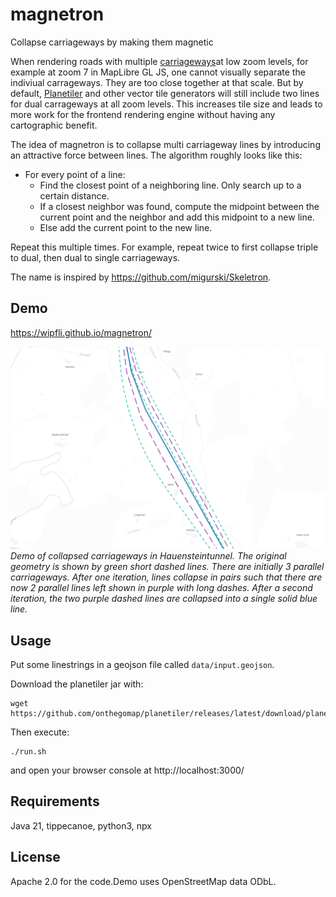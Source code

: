 # magnetron
Collapse carriageways by making them magnetic

When rendering roads with multiple [carriageways](https://en.wikipedia.org/wiki/Carriageway)at low zoom levels, for example at zoom 7 in MapLibre GL JS, one cannot visually separate the indiviual carrageways. They are too close together at that scale. But by default, [Planetiler](https://github.com/onthegomap/planetiler) and other vector tile generators will still include two lines for dual carrageways at all zoom levels. This increases tile size and leads to more work for the frontend rendering engine without having any cartographic benefit.

The idea of magnetron is to collapse multi carriageway lines by introducing an attractive force between lines. The algorithm roughly looks like this:

- For every point of a line: 
  - Find the closest point of a neighboring line. Only search up to a certain distance.
  - If a closest neighbor was found, compute the midpoint between the current point and the neighbor and add this midpoint to a new line.
  - Else add the current point to the new line.

Repeat this multiple times. For example, repeat twice to first collapse triple to dual, then dual to single carriageways.

The name is inspired by https://github.com/migurski/Skeletron.

## Demo

https://wipfli.github.io/magnetron/

<a href="https://wipfli.github.io/magnetron/"><img src="screenshot.png"></a>
<i>Demo of collapsed carriageways in Hauensteintunnel. The original geometry is shown by green short dashed lines. There are initially 3 parallel carriageways. After one iteration, lines collapse in pairs such that there are now 2 parallel lines left shown in purple with long dashes. After a second iteration, the two purple dashed lines are collapsed into a single solid blue line.</i>

## Usage

Put some linestrings in a geojson file called `data/input.geojson`.

Download the planetiler jar with:

```
wget https://github.com/onthegomap/planetiler/releases/latest/download/planetiler.jar
```

Then execute:

```
./run.sh
```

and open your browser console at http://localhost:3000/

## Requirements

Java 21, tippecanoe, python3, npx

## License

Apache 2.0 for the code.Demo uses OpenStreetMap data ODbL.
